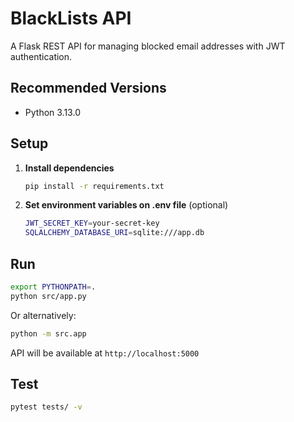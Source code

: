 # BlackLists API

A Flask REST API for managing blocked email addresses with JWT authentication.

## Recommended Versions

- Python 3.13.0

## Setup

1. **Install dependencies**

   ```bash
   pip install -r requirements.txt
   ```

2. **Set environment variables on .env file** (optional)
   ```bash
   JWT_SECRET_KEY=your-secret-key
   SQLALCHEMY_DATABASE_URI=sqlite:///app.db
   ```

## Run

```bash
export PYTHONPATH=.
python src/app.py
```

Or alternatively:

```bash
python -m src.app
```

API will be available at `http://localhost:5000`

## Test

```bash
pytest tests/ -v
```
